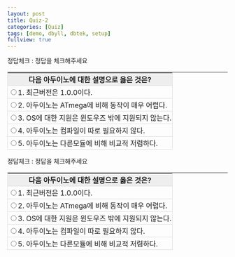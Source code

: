```yaml
---
layout: post
title: Quiz-2
categories: [Quiz]
tags: [demo, dbyll, dbtek, setup]
fullview: true
---
```


<style type="text/css">
 .tbl { border-top:2px solid #999999; border-left:1px solid #dddddd; }
 .tbl th { background-color:#eeeeee; border-bottom:1px solid #dddddd; border-right:1px solid #dddddd; padding:2px; }
 .tbl td { border-bottom:1px solid #dddddd; border-right:1px solid #dddddd; padding:2px; }
 </style>
 <script type="text/javascript">
 var dap = 5;
 var answer_check = function(el) {
  var result = document.getElementById("result");
  if(dap==el.value) {
     result.innerHTML = '정답';
    result.style.color = 'blue';
 } else {
      result.innerHTML = '틀림';
   result.style.color = 'red';
 }
 }
　
　
　
　
　
　
 </script>
 <div>정답체크 : <span id="result" name="result">정답을 체크해주세요</span></div>
 <table border="0" cellspacing="0" cellpadding="0" class="tbl">
 <tr>
  <th>다음 아두이노에 대한 설명으로 옳은 것은?</th>
 </tr>
 <tr>
  <td><input type="radio" name="answer" id="answer_1" value="1" onClick="answer_check(this)" /><label for="answer_1">1. 최근버전은 1.0.0이다.</label></td>
 </tr>
 <tr>
  <td><input type="radio" name="answer" id="answer_2" value="2" onClick="answer_check(this)" /><label for="answer_2">2. 아두이노는 ATmega에 비해 동작이 매우 어렵다.</label></td>
 </tr>
 <tr>
  <td><input type="radio" name="answer" id="answer_3" value="3" onClick="answer_check(this)" /><label for="answer_3">3. OS에 대한 지원은 윈도우즈 밖에 지원되지 않는다.</label></td>
 </tr>
 <tr>
  <td><input type="radio" name="answer" id="answer_4" value="4" onClick="answer_check(this)" /><label for="answer_4">4. 아두이노는 컴파일이 따로 필요하지 않다.</label></td>
 </tr>
 <tr>
  <td><input type="radio" name="answer" id="answer_5" value="5" onClick="answer_check(this)" /><label for="answer_5">5. 아두이노는 다른모듈에 비해 비교적 저렴하다.</label></td>
 </tr>
 </table>

 <div class="fb-comments" data-href="http://kicheolmin2.github.io" data-width="1000" data-numposts="5" data-colorscheme="light"></div>

<style type="text/css">
 .tbl { border-top:2px solid #999999; border-left:1px solid #dddddd; }
 .tbl th { background-color:#eeeeee; border-bottom:1px solid #dddddd; border-right:1px solid #dddddd; padding:2px; }
 .tbl td { border-bottom:1px solid #dddddd; border-right:1px solid #dddddd; padding:2px; }
 </style>
 <script type="text/javascript">
 var dap = 5;
 var answer_check = function(el) {
  var result = document.getElementById("result");
  if(dap==el.value) {
     result.innerHTML = '정답';
    result.style.color = 'blue';
 } else {
      result.innerHTML = '틀림';
   result.style.color = 'red';
 }
 }
 
 </script>
 <div>정답체크 : <span id="result" name="result">정답을 체크해주세요</span></div>
 <table border="0" cellspacing="0" cellpadding="0" class="tbl">
 <tr>
  <th>다음 아두이노에 대한 설명으로 옳은 것은?</th>
 </tr>
 <tr>
  <td><input type="radio" name="answer" id="answer_1" value="1" onClick="answer_check(this)" /><label for="answer_1">1. 최근버전은 1.0.0이다.</label></td>
 </tr>
 <tr>
  <td><input type="radio" name="answer" id="answer_2" value="2" onClick="answer_check(this)" /><label for="answer_2">2. 아두이노는 ATmega에 비해 동작이 매우 어렵다.</label></td>
 </tr>
 <tr>
  <td><input type="radio" name="answer" id="answer_3" value="3" onClick="answer_check(this)" /><label for="answer_3">3. OS에 대한 지원은 윈도우즈 밖에 지원되지 않는다.</label></td>
 </tr>
 <tr>
  <td><input type="radio" name="answer" id="answer_4" value="4" onClick="answer_check(this)" /><label for="answer_4">4. 아두이노는 컴파일이 따로 필요하지 않다.</label></td>
 </tr>
 <tr>
  <td><input type="radio" name="answer" id="answer_5" value="5" onClick="answer_check(this)" /><label for="answer_5">5. 아두이노는 다른모듈에 비해 비교적 저렴하다.</label></td>
 </tr>
 </table>

 <div class="fb-comments" data-href="http://kicheolmin2.github.io" data-width="1000" data-numposts="5" data-colorscheme="light"></div>
